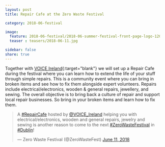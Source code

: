 ```yaml
---
layout: post
title: Repair Cafe at the Zero Waste Festival

category: 2018-06-festival

image:
  feature: 2018-06-festival/2018-06-summer-festival-front-page-logo-1200x375.png
  teaser : teasers/2018-06-11.jpg

sidebar: false
share: true
---
```


Together with [VOICE Ireland](https://voiceireland.org/){:target="blank"} we will set up a Repair Cafe during the festival where you can learn how to extend the life of your stuff through simple repairs. This is a community event where you can bring in broken items and see how to fix them alongside expert volunteers. Repairs include electrical/electronics, wooden & general repairs, jewellery, and sewing. The overall objective is to bring back a culture of repair and support local repair businesses. So bring in your broken items and learn how to fix them.

<blockquote class="twitter-tweet" data-lang="en"><p lang="en" dir="ltr">A <a href="https://twitter.com/hashtag/RepairCafe?src=hash&amp;ref_src=twsrc%5Etfw">#RepairCafe</a> hosted by <a href="https://twitter.com/VOICE_Ireland?ref_src=twsrc%5Etfw">@VOICE_Ireland</a> helping you with electrical/electronics, wooden and general repairs, jewelry and sewing is another reason to come to the next <a href="https://twitter.com/hashtag/ZeroWasteFestival?src=hash&amp;ref_src=twsrc%5Etfw">#ZeroWasteFestival</a> in <a href="https://twitter.com/hashtag/Dublin?src=hash&amp;ref_src=twsrc%5Etfw">#Dublin</a>!</p>&mdash; Zero Waste Festival (@ZeroWasteFest) <a href="https://twitter.com/ZeroWasteFest/status/1006262465557082114?ref_src=twsrc%5Etfw">June 11, 2018</a></blockquote>
<script async src="https://platform.twitter.com/widgets.js" charset="utf-8"></script>


